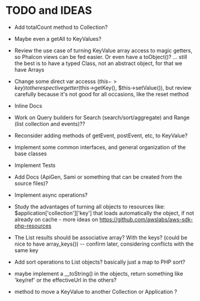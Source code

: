 # TODO and IDEAS

- Add totalCount method to Collection?

- Maybe even a getAll to KeyValues?

- Review the use case of turning KeyValue array access to magic getters, so Phalcon views can be fed easier. Or even have a toObject()? ... still the best is to have a typed Class, not an abstract object, for that we have Arrays

- Change some direct var accesss ($this->key) to the respective getter ($this->getKey(), $this->setValue()), but review carefully because it's not good for all occasions, like the reset method

- Inline Docs

- Work on Query builders for Search (search/sort/aggregate) and Range (list collection and events)??

- Reconsider adding methods of getEvent, postEvent, etc, to KeyValue?

- Implement some common interfaces, and general organization of the base classes

- Implement Tests

- Add Docs (ApiGen, Sami or something that can be created from the source files)?

- Implement async operations?

- Study the advantages of turning all objects to resources like: $application['collection']['key'] that loads automatically the object, if not already on cache  - more ideas on https://github.com/awslabs/aws-sdk-php-resources

- The List results should be associative array? With the keys? (could be nice to have array_keys()) -- confirm later, considering conflicts with the same key

- Add sort operations to List objects? basically just a map to PHP sort?

- maybe implement a __toString() in the objects, return something like 'key/ref' or the effectiveUrl in the others?

- method to move a KeyValue to another Collection or Application ?

